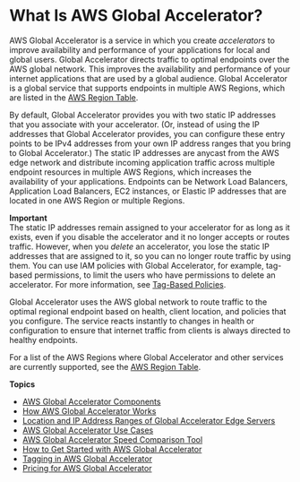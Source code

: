 # What Is AWS Global Accelerator?<a name="what-is-global-accelerator"></a>

AWS Global Accelerator is a service in which you create *accelerators* to improve availability and performance of your applications for local and global users\. Global Accelerator directs traffic to optimal endpoints over the AWS global network\. This improves the availability and performance of your internet applications that are used by a global audience\. Global Accelerator is a global service that supports endpoints in multiple AWS Regions, which are listed in the [AWS Region Table](https://aws.amazon.com/about-aws/global-infrastructure/regional-product-services/)\.

By default, Global Accelerator provides you with two static IP addresses that you associate with your accelerator\. \(Or, instead of using the IP addresses that Global Accelerator provides, you can configure these entry points to be IPv4 addresses from your own IP address ranges that you bring to Global Accelerator\.\) The static IP addresses are anycast from the AWS edge network and distribute incoming application traffic across multiple endpoint resources in multiple AWS Regions, which increases the availability of your applications\. Endpoints can be Network Load Balancers, Application Load Balancers, EC2 instances, or Elastic IP addresses that are located in one AWS Region or multiple Regions\.

**Important**  
The static IP addresses remain assigned to your accelerator for as long as it exists, even if you disable the accelerator and it no longer accepts or routes traffic\. However, when you *delete* an accelerator, you lose the static IP addresses that are assigned to it, so you can no longer route traffic by using them\. You can use IAM policies with Global Accelerator, for example, tag\-based permissions, to limit the users who have permissions to delete an accelerator\. For more information, see [ Tag\-Based Policies](auth-and-access-control.md#access-control-manage-access-tag-policies)\.

Global Accelerator uses the AWS global network to route traffic to the optimal regional endpoint based on health, client location, and policies that you configure\. The service reacts instantly to changes in health or configuration to ensure that internet traffic from clients is always directed to healthy endpoints\.

For a list of the AWS Regions where Global Accelerator and other services are currently supported, see the [AWS Region Table](https://aws.amazon.com/about-aws/global-infrastructure/regional-product-services/)\.

**Topics**
+ [AWS Global Accelerator Components](introduction-components.md)
+ [How AWS Global Accelerator Works](introduction-how-it-works.md)
+ [Location and IP Address Ranges of Global Accelerator Edge Servers](introduction-ip-ranges.md)
+ [AWS Global Accelerator Use Cases](introduction-benefits-of-migrating.md)
+ [AWS Global Accelerator Speed Comparison Tool](introduction-speed-comparison-tool.md)
+ [How to Get Started with AWS Global Accelerator](introduction-get-started.md)
+ [Tagging in AWS Global Accelerator](tagging-in-global-accelerator.md)
+ [Pricing for AWS Global Accelerator](introduction-pricing.md)